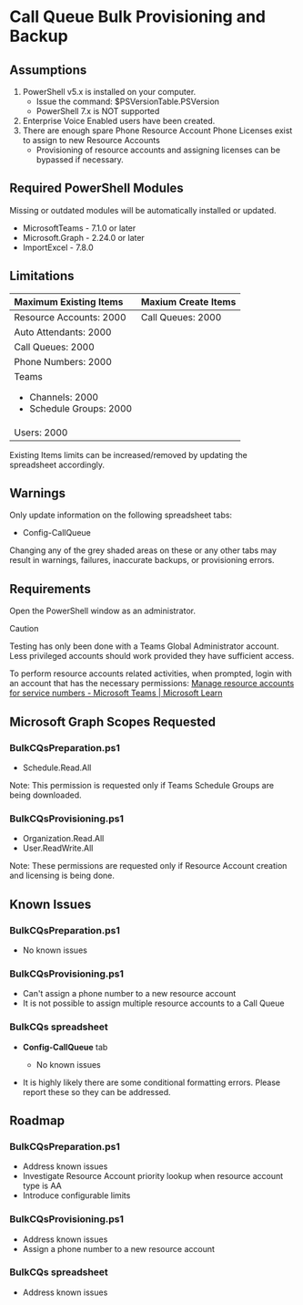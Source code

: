 # Call Queue Bulk Provisioning and Backup

## Assumptions

1.	PowerShell v5.x is installed on your computer.
    - Issue the command: $PSVersionTable.PSVersion
    - PowerShell 7.x is NOT supported
1.	Enterprise Voice Enabled users have been created.
1.	There are enough spare Phone Resource Account Phone Licenses exist to assign to new Resource Accounts 
    - Provisioning of resource accounts and assigning licenses can be bypassed if necessary.	

## Required PowerShell Modules
Missing or outdated modules will be automatically installed or updated.

- MicrosoftTeams - 7.1.0 or later
- Microsoft.Graph - 2.24.0 or later
- ImportExcel - 7.8.0

## Limitations

| Maximum Existing Items      | Maxium Create Items   |
|:----------------------------|:----------------------|
| Resource Accounts: 2000     | Call Queues: 2000     |
| Auto Attendants: 2000       |                       |
| Call Queues: 2000           |                       |
| Phone Numbers: 2000         |                       |
| Teams<ul><li>Channels: 2000</li><li>Schedule Groups: 2000</li></ul>        |                       |
| Users: 2000                 |                       |

Existing Items limits can be increased/removed by updating the spreadsheet accordingly.

## Warnings

Only update information on the following spreadsheet tabs:
  - Config-CallQueue

Changing any of the grey shaded areas on these or any other tabs may result in warnings, failures, inaccurate backups, or provisioning errors.

## Requirements

Open the PowerShell window as an administrator.

>[!CAUTION]
>Testing has only been done with a Teams Global Administrator account.  Less privileged accounts should work provided they have sufficient access.  

To perform resource accounts related activities, when prompted, login with an account that has the necessary permissions:  [Manage resource accounts for service numbers - Microsoft Teams | Microsoft Learn](https://learn.microsoft.com/microsoftteams/manage-resource-accounts#assign-permissions-for-managing-a-resource-account)

## Microsoft Graph Scopes Requested

### BulkCQsPreparation.ps1
  - Schedule.Read.All

Note: This permission is requested only if Teams Schedule Groups are being downloaded.

### BulkCQsProvisioning.ps1
  - Organization.Read.All
  - User.ReadWrite.All

Note: These permissions are requested only if Resource Account creation and licensing is being done.

## Known Issues

### BulkCQsPreparation.ps1

- No known issues

### BulkCQsProvisioning.ps1

- Can't assign a phone number to a new resource account
- It is not possible to assign multiple resource accounts to a Call Queue

### BulkCQs spreadsheet

- **Config-CallQueue** tab
  - No known issues

- It is highly likely there are some conditional formatting errors. Please report these so they can be addressed.

## Roadmap

### BulkCQsPreparation.ps1

- Address known issues
- Investigate Resource Account priority lookup when resource account type is AA
- Introduce configurable limits

### BulkCQsProvisioning.ps1

- Address known issues
- Assign a phone number to a new resource account

### BulkCQs spreadsheet

- Address known issues
